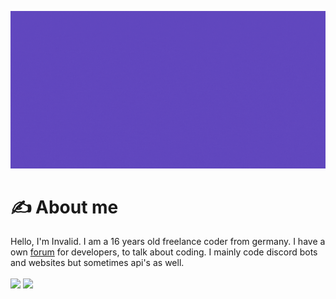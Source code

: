 [![Header](https://github.com/invaliduser231/invaliduser231/blob/17d8fc33abb9b04791b01b8caa39c9a952b54500/banner.gif "Header")](https://invalid-studios.tech/)

# ✍️ About me

Hello, I'm Invalid. I am a 16 years old freelance coder from germany. I have a own [forum](https://invalid-studios.tech) for developers, to talk about coding. I mainly code discord bots and websites but sometimes api's as well.

<img align="center" src="https://github-readme-stats.vercel.app/api/top-langs/?username=invaliduser231&theme=tokyonight" /> <img align="center" src="https://github-readme-stats.vercel.app/api/?username=invaliduser231&theme=tokyonight" /> 


